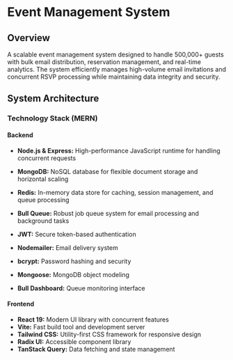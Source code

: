 # Event Management System

## Overview

A scalable event management system designed to handle 500,000+ guests with bulk email distribution, reservation management, and real-time analytics. The system efficiently manages high-volume email invitations and concurrent RSVP processing while maintaining data integrity and security.

## System Architecture
### Technology Stack (MERN)
#### Backend

* **Node.js & Express:** High-performance JavaScript runtime for handling concurrent requests

* **MongoDB:** NoSQL database for flexible document storage and horizontal scaling

* **Redis:** In-memory data store for caching, session management, and queue processing

* **Bull Queue:** Robust job queue system for email processing and background tasks
* **JWT:** Secure token-based authentication
* **Nodemailer:** Email delivery system
* **bcrypt:** Password hashing and security
* **Mongoose:** MongoDB object modeling
* **Bull Dashboard:** Queue monitoring interface

#### Frontend

* **React 19:** Modern UI library with concurrent features
* **Vite:** Fast build tool and development server
* **Tailwind CSS:** Utility-first CSS framework for responsive design
* **Radix UI:** Accessible component library
* **TanStack Query:** Data fetching and state management



